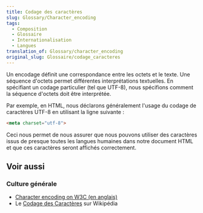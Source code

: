 ```yaml
---
title: Codage des caractères
slug: Glossary/Character_encoding
tags:
  - Composition
  - Glossaire
  - Internationalisation
  - Langues
translation_of: Glossary/character_encoding
original_slug: Glossaire/codage_caracteres
---
```


Un encodage définit une correspondance entre les octets et le texte. Une séquence d'octets permet différentes interprétations textuelles. En spécifiant un codage particulier (tel que UTF-8), nous spécifions comment la séquence d'octets doit être interprétée.

Par exemple, en HTML, nous déclarons généralement l'usage du codage de caractères UTF-8 en utilisant la ligne suivante :

```html
<meta charset="utf-8">
```

Ceci nous permet de nous assurer que nous pouvons utiliser des caractères issus de presque toutes les langues humaines dans notre document HTML et que ces caractères seront affichés correctement.

## Voir aussi

### Culture générale

- [Character encoding on W3C (en anglais)](https://www.w3.org/International/articles/definitions-characters/)
- Le [Codage des Caractères](https://fr.wikipedia.org/wiki/Codage_des_caract%C3%A8res) sur Wikipédia
